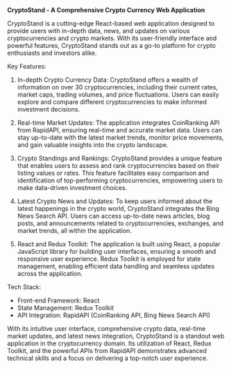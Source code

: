 **CryptoStand - A Comprehensive Crypto Currency Web Application**

CryptoStand is a cutting-edge React-based web application designed to provide users with in-depth data, news, and updates on various cryptocurrencies and crypto markets. With its user-friendly interface and powerful features, CryptoStand stands out as a go-to platform for crypto enthusiasts and investors alike.

Key Features:
1. In-depth Crypto Currency Data: CryptoStand offers a wealth of information on over 30 cryptocurrencies, including their current rates, market caps, trading volumes, and price fluctuations. Users can easily explore and compare different cryptocurrencies to make informed investment decisions.

2. Real-time Market Updates: The application integrates CoinRanking API from RapidAPI, ensuring real-time and accurate market data. Users can stay up-to-date with the latest market trends, monitor price movements, and gain valuable insights into the crypto landscape.

3. Crypto Standings and Rankings: CryptoStand provides a unique feature that enables users to assess and rank cryptocurrencies based on their listing values or rates. This feature facilitates easy comparison and identification of top-performing cryptocurrencies, empowering users to make data-driven investment choices.

4. Latest Crypto News and Updates: To keep users informed about the latest happenings in the crypto world, CryptoStand integrates the Bing News Search API. Users can access up-to-date news articles, blog posts, and announcements related to cryptocurrencies, exchanges, and market trends, all within the application.

5. React and Redux Toolkit: The application is built using React, a popular JavaScript library for building user interfaces, ensuring a smooth and responsive user experience. Redux Toolkit is employed for state management, enabling efficient data handling and seamless updates across the application.

Tech Stack:
- Front-end Framework: React
- State Management: Redux Toolkit
- API Integration: RapidAPI (CoinRanking API, Bing News Search API)

With its intuitive user interface, comprehensive crypto data, real-time market updates, and latest news integration, CryptoStand is a standout web application in the cryptocurrency domain. Its utilization of React, Redux Toolkit, and the powerful APIs from RapidAPI demonstrates advanced technical skills and a focus on delivering a top-notch user experience.

